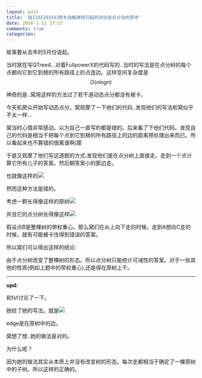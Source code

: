 ```yaml
---
layout: post
title: '由ZJOI2015幻想乡战略游戏引起的对动态点分治的思考'
date: 2016-1-11 17:17
comments: true
categories: 
---
```

<script type="text/javascript" src="http://cdn.mathjax.org/mathjax/latest/MathJax.js?config=default"></script>
故事要从去年的5月份说起。

当时窝在写QTree4...对着FullpowerX的代码写的..当时的写法是在点分树的每个点都向它到它到根的所有路径上的点连边。这样空间复杂度是$$O(nlogn)$$

神奇的是..窝用这样的方法过了若干道动态点分都没有被卡。

今天机房众开始写动态点分。窝观摩了一下他们的代码..发现他们的写法和窝似乎不太一样...

窝当时心情非常感动。以为自己一直写的都是错的。后来看了下他们代码。发现自己的代码是相当于把每个点到它到根的所有路径上的边的距离预处理出来而已。所以看起来也不算错的很离谱啊(雾

于是又观摩了他们写这道题的方式.发现他们是在点分树上直接走。走到一个点计算它所有儿子的答案。然后朝答案小的那边走。

也就像这样的![](http://7xoz7t.com1.z0.glb.clouddn.com/codeOfOIRedOfhxx.jpg)

然而这种方法是错的。

考虑一颗长得像这样的原树![](http://7xoz7t.com1.z0.glb.clouddn.com/Point_DivideA.png)

并且它的点分树长得像这样![](http://7xoz7t.com1.z0.glb.clouddn.com/Point_DivideB.png)

假设点B是整棵树的带权重心。那么窝们在从上向下走的时候，走到A想向C走的时候，就有可能被卡住得到错误的答案。

所以窝们可以得出这样的结论:

由于点分树改变了整棵树的形态。所以点分树只能统计可减性的答案。对于一些其他的性质(例如上题中的带权重心),还是得在原树上干。

---

**upd:**

和fsf讨论了一下。

她给了她的写法。就是![](http://7xoz7t.com1.z0.glb.clouddn.com/CodeofFSFofHxx.jpg)

edge是在原树中的边。

窝想了想..她的做法是对的。

为什么呢？

因为她的做法其实从本质上并没有改变树的形态。每次走都相当于确定了一棵原树中的子树。所以这样的正确的。

